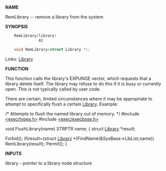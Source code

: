 
**NAME**

RemLibrary -- remove a library from the system

**SYNOPSIS**

```c
    RemLibrary(library)
               A1

    void RemLibrary(struct Library *);

```
Links: [Library](_009C) 

**FUNCTION**

This function calls the library's EXPUNGE vector, which requests
that a library delete itself.  The library may refuse to do this if
it is busy or currently open. This is not typically called by user
code.

There are certain, limited circumstances where it may be
appropriate to attempt to specifically flush a certain [Library](_009C).
Example:

/* Attempts to flush the named library out of memory. */
#include [&#060;exec/types.h&#062;](_0096)
#include [&#060;exec/execbase.h&#062;](_009E)

void FlushLibrary(name)
STRPTR name;
{
struct [Library](_009C) *result;

Forbid();
if(result=(struct [Library](_009C) *)FindName(&#038;SysBase-&#062;LibList,name))
RemLibrary(result);
Permit();
}

**INPUTS**

library - pointer to a library node structure
